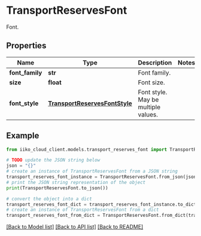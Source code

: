 # TransportReservesFont

Font.

## Properties

Name | Type | Description | Notes
------------ | ------------- | ------------- | -------------
**font_family** | **str** | Font family. | 
**size** | **float** | Font size. | 
**font_style** | [**TransportReservesFontStyle**](TransportReservesFontStyle.md) | Font style. May be multiple values. | 

## Example

```python
from iiko_cloud_client.models.transport_reserves_font import TransportReservesFont

# TODO update the JSON string below
json = "{}"
# create an instance of TransportReservesFont from a JSON string
transport_reserves_font_instance = TransportReservesFont.from_json(json)
# print the JSON string representation of the object
print(TransportReservesFont.to_json())

# convert the object into a dict
transport_reserves_font_dict = transport_reserves_font_instance.to_dict()
# create an instance of TransportReservesFont from a dict
transport_reserves_font_from_dict = TransportReservesFont.from_dict(transport_reserves_font_dict)
```
[[Back to Model list]](../README.md#documentation-for-models) [[Back to API list]](../README.md#documentation-for-api-endpoints) [[Back to README]](../README.md)


